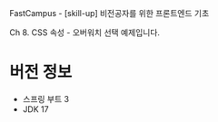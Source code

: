 FastCampus - [skill-up] 비전공자를 위한 프론트엔드 기초	

Ch 8. CSS 속성 - 오버워치 선택 예제입니다.

# 버전 정보
- 스프링 부트 3
- JDK 17

